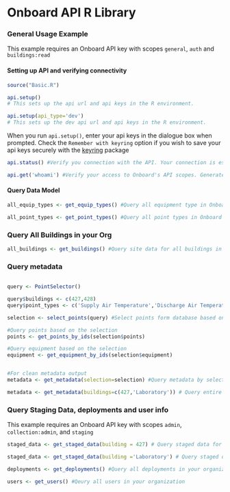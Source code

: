 # Onboard API R Library

### General Usage Example 

This example requires an Onboard API key with scopes `general`, `auth` and `buildings:read`

#### Setting up API and verifying connectivity
```R
source("Basic.R")

api.setup() 
# This sets up the api url and api keys in the R environment. 

api.setup(api_type='dev')
# This sets up the dev api url and api keys in the R environment.  

```
When you run `api.setup()`, enter your api keys in the dialogue box when prompted.
Check the `Remember with keyring` option if you wish to save your api keys securely with the [keyring](https://support.rstudio.com/hc/en-us/articles/360000969634) package  


```R
api.status() #Verify you connection with the API. Your connection is established if it returns 200

api.get('whoami') #Verify your access to Onboard's API scopes. Generates a list called whoami in R's Global Environment
```

#### Query Data Model

```R
all_equip_types <- get_equip_types() #Query all equipment type in Onboard's Data Model

all_point_types <- get_point_types() #Query all point types in Onboard's Data Model
```

### Query All Buildings in your Org
```R
all_buildings <- get_buildings() #Query site data for all buildings in your organization
```

### Query metadata
```R

query <- PointSelector()

query$buildings <- c(427,428) 
query$point_types <- c('Supply Air Temperature','Discharge Air Temperature')

selection <- select_points(query) #Select points form database based on your query

#Query points based on the selection
points <- get_points_by_ids(selection$points)

#Query equipment based on the selection
equipment <- get_equipment_by_ids(selection$equipment)


#For clean metadata output
metadata <- get_metadata(selection=selection) #Query metadata by selection list we got above

metadata <- get_metadata(buildings=c(427,'Laboratory')) # Query entire metadata for building id 428 and building name: Laboratory

```

### Query Staging Data, deployments and user info

This example requires an Onboard API key with scopes `admin`, `collection:admin`, and `staging` 

```R
staged_data <- get_staged_data(building = 427) # Query staged data for building id 427

staged_data <- get_staged_data(building ='Laboratory') # Query staged data for building name: Laboratory

deployments <- get_deployments() #Query all deployments in your organization

users <- get_users() #Qeury all users in your organization

```
